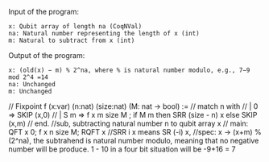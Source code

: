 Input of the program:

    x: Qubit array of length na (CoqNVal)
    na: Natural number representing the length of x (int)
    m: Natural to subtract from x (int)

Output of the program:

    x: (old(x) − m) % 2^na, where % is natural number modulo, e.g., 7−9 mod 2^4 =14 
    na: Unchanged
    m: Unchanged
    
    
//  Fixpoint f (x:var) (n:nat) (size:nat) (M: nat -> bool) :=
//  match n with 
//  | 0 => SKIP (x,0)
//  | S m => f x m size M ; if M m then SRR (size - n) x else SKIP (x,m)
//  end.
//sub, subtracting natural number n to qubit array x
// main: QFT x 0; f x n size M; RQFT x
//SRR i x means SR (-i) x, 
//spec: x -> (x+m) % (2^na),  the subtrahend is natural number modulo, meaning that no negative number will be produce. 1 - 10 in a four bit situation will be -9+16 = 7
